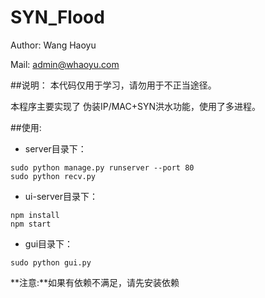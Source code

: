 # SYN_Flood

Author: Wang Haoyu

Mail: admin@whaoyu.com 

##说明：
本代码仅用于学习，请勿用于不正当途径。

本程序主要实现了 伪装IP/MAC+SYN洪水功能，使用了多进程。

##使用:
* server目录下：
```
sudo python manage.py runserver --port 80
sudo python recv.py
```
* ui-server目录下：
```
npm install
npm start
```
* gui目录下：
```
sudo python gui.py
```

**注意:**如果有依赖不满足，请先安装依赖
